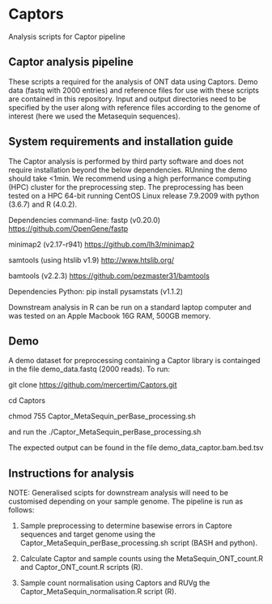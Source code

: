 # Captors
Analysis scripts for Captor pipeline

## Captor analysis pipeline
These scripts a required for the analysis of ONT data using Captors. Demo data (fastq with 2000 entries) and reference files for use with these scripts are contained in this repository. Input and output directories need to be specified by the user along with reference files according to the genome of interest (here we used the Metasequin sequences).

## System requirements and installation guide
The Captor analysis is performed by third party software and does not require installation beyond the below dependencies. RUnning the demo should take <1min. We recommend using a high performance computing (HPC) cluster for the preprocessing step. The preprocessing has been tested on a HPC 64-bit running CentOS Linux release 7.9.2009 with python (3.6.7) and R (4.0.2).

Dependencies command-line:
fastp (v0.20.0) https://github.com/OpenGene/fastp

minimap2 (v2.17-r941) https://github.com/lh3/minimap2

samtools (using htslib v1.9) http://www.htslib.org/

bamtools (v2.2.3) https://github.com/pezmaster31/bamtools


Dependencies Python:
pip install pysamstats (v1.1.2)

Downstream analysis in R can be run on a standard laptop computer and was tested on an Apple Macbook 16G RAM, 500GB memory.

## Demo
A demo dataset for preprocessing containing a Captor library is containged in the file demo_data.fastq (2000 reads). To run:

git clone https://github.com/mercertim/Captors.git

cd Captors

chmod 755 Captor_MetaSequin_perBase_processing.sh

and run the ./Captor_MetaSequin_perBase_processing.sh

The expected output can be found in the file demo_data_captor.bam.bed.tsv

## Instructions for analysis
NOTE: Generalised scipts for downstream analysis will need to be customised depending on your sample genome. The pipeline is run as follows:
1. Sample preprocessing to determine basewise errors in Captore sequences and target genome using the Captor_MetaSequin_perBase_processing.sh script (BASH and python).

2. Calculate Captor and sample counts using the MetaSequin_ONT_count.R and Captor_ONT_count.R scripts (R).

3. Sample count normalisation using Captors and RUVg the Captor_MetaSequin_normalisation.R script (R).
